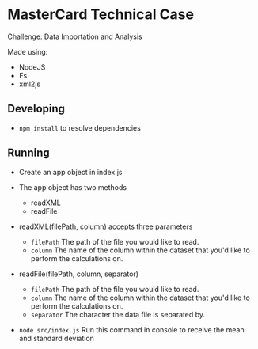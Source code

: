 # MasterCard Technical Case

Challenge: Data Importation and Analysis

Made using:
* NodeJS
* Fs
* xml2js

## Developing

* `npm install` to resolve dependencies

## Running

* Create an app object in index.js
* The app object has two methods
  * readXML
  * readFile
* readXML(filePath, column) accepts three parameters
  * `filePath` The path of the file you would like to read.
  * `column` The name of the column within the dataset that you'd like to perform the calculations on.
* readFile(filePath, column, separator)
  * `filePath` The path of the file you would like to read.
  * `column` The name of the column within the dataset that you'd like to perform the calculations on.
  * `separator` The character the data file is separated by.

* `node src/index.js` Run this command in console to receive the mean and standard deviation
